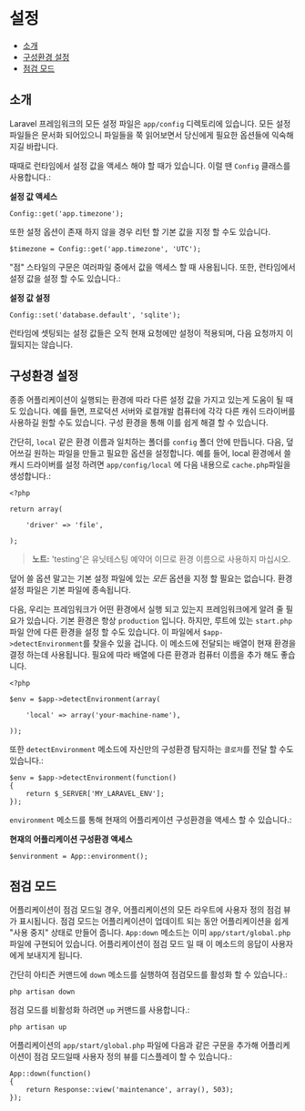 # 설정

- [소개](#introduction)
- [구성환경 설정](#environment-configuration)
- [점검 모드](#maintenance-mode)

<a name="introduction"></a>
## 소개

Laravel 프레임워크의 모든 설정 파일은 `app/config` 디렉토리에 있습니다. 모든 설정 파일들은 문서화 되어있으니 파일들을 쭉 읽어보면서 당신에게 필요한 옵션들에 익숙해지길 바랍니다.

때때로 런타임에서 설정 값을 액세스 해야 할 때가 있습니다. 이럴 땐 `Config` 클래스를 사용합니다.:

**설정 값 액세스**

	Config::get('app.timezone');

또한 설정 옵션이 존재 하지 않을 경우 리턴 할 기본 값을 지정 할 수도 있습니다.

	$timezone = Config::get('app.timezone', 'UTC');

"점" 스타일의 구문은 여러파일 중에서 값을 액세스 할 때 사용됩니다. 또한, 런타임에서 설정 값을 설정 할 수도 있습니다.:

**설정 값 설정**

	Config::set('database.default', 'sqlite');

런타임에 셋팅되는 설정 값들은 오직 현재 요청에만 설정이 적용되며, 다음 요청까지 이월되지는 않습니다.

<a name="environment-configuration"></a>
## 구성환경 설정

종종 어플리케이션이 실행되는 환경에 따라 다른 설정 값을 가지고 있는게 도움이 될 때도 있습니다. 예를 들면,  프로덕션 서버와 로컬개발 컴퓨터에 각각 다른 캐쉬 드라이버를 사용하길 원할 수도 있습니다. 구성 환경을 통해 이를 쉽게 해결 할 수 있습니다.

간단히, `local` 같은 환경 이름과 일치하는 폴더를 `config` 폴더 안에 만듭니다. 다음, 덮어쓰길 원하는 파일을 만들고 필요한 옵션을 설정합니다. 예를 들어, local 환경에서 쓸 캐시 드라이버를 설정 하려면 `app/config/local` 에 다음 내용으로 `cache.php`파일을 생성합니다.:

    <?php

	return array(

		'driver' => 'file',

	);

> **노트:** 'testing'은 유닛테스팅 예약어 이므로 환경 이름으로 사용하지 마십시오.

덮어 쓸 옵션 말고는 기본 설정 파일에 있는 _모든_ 옵션을 지정 할 필요는 없습니다. 환경 설정 파일은 기본 파일에 종속됩니다.

다음, 우리는 프레임워크가 어떤 환경에서 실행 되고 있는지 프레임워크에게 알려 줄 필요가 있습니다. 기본 환경은 항상 `production` 입니다. 하지만, 루트에 있는 `start.php` 파일 안에 다른 환경을 설정 할 수도 있습니다. 이 파일에서 `$app->detectEnvironment`를 찾을수 있을 겁니다. 이 메소드에 전달되는 배열이 현재 환경을 결정 하는데 사용됩니다. 필요에 따라 배열에 다른 환경과 컴퓨터 이름을 추가 해도 좋습니다.

    <?php

    $env = $app->detectEnvironment(array(

        'local' => array('your-machine-name'),

    ));

또한 `detectEnvironment` 메소드에 자신만의 구성환경 탐지하는 `클로저`를 전달 할 수도 있습니다.:

	$env = $app->detectEnvironment(function()
	{
		return $_SERVER['MY_LARAVEL_ENV'];
	});

`environment` 메소드를 통해 현재의 어플리케이션 구성환경을 액세스 할 수 있습니다.:

**현재의 어플리케이션 구성환경 액세스**

	$environment = App::environment();

<a name="maintenance-mode"></a>
## 점검 모드

어플리케이션이 점검 모드일 경우, 어플리케이션의 모든 라우트에 사용자 정의 점검 뷰가 표시됩니다. 점검 모드는 어플리케이션이 업데이트 되는 동안 어플리케이션을 쉽게 "사용 중지" 상태로 만들어 줍니다. `App:down` 메소드는 이미 `app/start/global.php` 파일에 구현되어 있습니다. 어플리케이션이 점검 모드 일 때 이 메소드의 응답이 사용자에게 보내지게 됩니다.

간단히 아티즌 커맨드에 `down` 메소드를 실행하여 점검모드를 활성화 할 수 있습니다.:

	php artisan down

점검 모드를 비활성화 하려면 `up` 커맨드를 사용합니다.:

	php artisan up

어플리케이션의 `app/start/global.php` 파일에 다음과 같은 구문을 추가해 어플리케이션이 점검 모드일때 사용자 정의 뷰를 디스플레이 할 수 있습니다.:

	App::down(function()
	{
		return Response::view('maintenance', array(), 503);
	});
